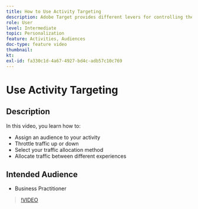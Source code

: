 ```yaml
---
title: How to Use Activity Targeting
description: Adobe Target provides different levers for controlling the experiences shown to different audiences when an activity goes live. Learn how to control who sees what by using audiences and traffic allocation.
role: User
level: Intermediate
topic: Personalization
feature: Activities, Audiences
doc-type: feature video
thumbnail:
kt:
exl-id: fa330c1d-4a67-4927-bd4c-adb57c10c769
---
```

# Use Activity Targeting

## Description

In this video, you learn how to:

* Assign an audience to your activity
* Throttle traffic up or down
* Select your traffic allocation method
* Allocate traffic between different experiences

## Intended Audience

* Business Practitioner

>[!VIDEO](https://video.tv.adobe.com/v/17385/?quality=12)
